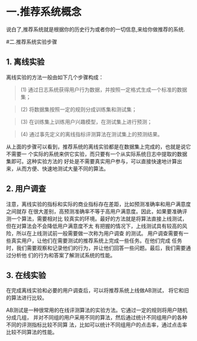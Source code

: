 # 一.推荐系统概念
说白了,推荐系统就是根据你的历史行为或者你的一切信息,来给你做推荐的系统.

#二.推荐系统实验步骤
## 1. 离线实验
离线实验的方法一般由如下几个步骤构成：
>(1) 通过日志系统获得用户行为数据，并按照一定格式生成一个标准的数据集；

>(2) 将数据集按照一定的规则分成训练集和测试集；

>(3) 在训练集上训练用户兴趣模型，在测试集上进行预测；

>(4) 通过事先定义的离线指标评测算法在测试集上的预测结果。

从上面的步骤可以看到，推荐系统的离线实验都是在数据集上完成的，也就是说它不需要一
个实际的系统来供它实验，而只要有一个从实际系统日志中提取的数据集即可。这种实验方法的
好处是不需要真实用户参与，可以直接快速地计算出来，从而方便、快速地测试大量不同的算法。



## 2. 用户调查
注意，离线实验的指标和实际的商业指标存在差距，比如预测准确率和用户满意度之间就存
在很大差别，高预测准确率不等于高用户满意度。因此，如果要准确评测一个算法，需要相对比
较真实的环境。最好的方法就是将算法直接上线测试，但在对算法会不会降低用户满意度不太
有把握的情况下，上线测试具有较高的风险，所以在上线测试前一般需要做一次称为用户调查
的测试。
用户调查需要有一些真实用户，让他们在需要测试的推荐系统上完成一些任务。在他们完成
任务时，我们需要观察和记录他们的行为，并让他们回答一些问题。最后，我们需要通过分析他
们的行为和答案了解测试系统的性能。

## 3. 在线实验
在完成离线实验和必要的用户调查后，可以将推荐系统上线做AB测试，
将它和旧的算法进行比较。

AB测试是一种很常用的在线评测算法的实验方法。它通过一定的规则将用户随机分成几组，
并对不同组的用户采用不同的算法，然后通过统计不同组用户的各种不同的评测指标比较不同算
法，比如可以统计不同组用户的点击率，通过点击率比较不同算法的性能。